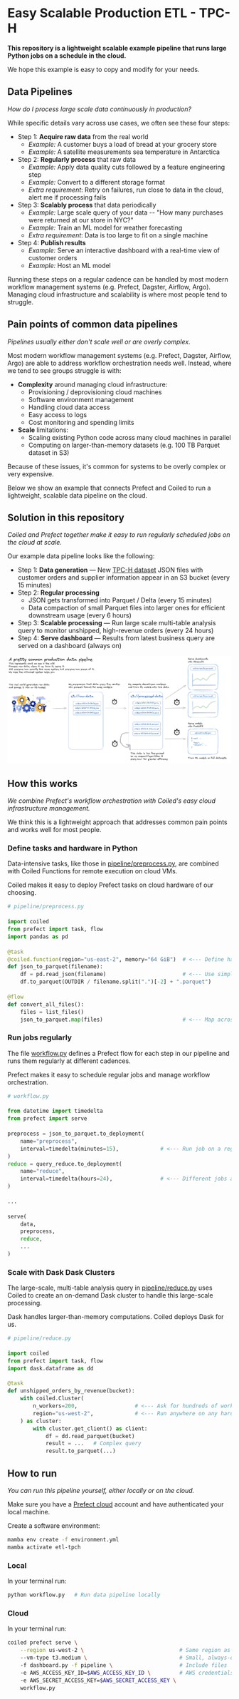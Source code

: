 # Easy Scalable Production ETL - TPC-H

**This repository is a lightweight scalable example pipeline that runs large Python jobs on a schedule in the cloud.**

We hope this example is easy to copy and modify for your needs.

## Data Pipelines

*How do I process large scale data continuously in production?*

While specific details vary across use cases, we often see these four steps:

- Step 1: **Acquire raw data** from the real world
    - _Example:_ A customer buys a load of bread at your grocery store
    - _Example:_ A satellite measurements sea temperature in Antarctica
- Step 2: **Regularly process** that raw data
    - _Example:_ Apply data quality cuts followed by a feature engineering step
    - _Example:_ Convert to a different storage format
    - _Extra requirement_: Retry on failures, run close to data in the cloud, alert me if processing fails
- Step 3: **Scalably process** that data periodically
    - _Example:_ Large scale query of your data -- "How many purchases were returned at our store in NYC?"
    - _Example:_ Train an ML model for weather forecasting
    - _Extra requirement_: Data is too large to fit on a single machine
- Step 4: **Publish results**
    - _Example:_ Serve an interactive dashboard with a real-time view of customer orders
    - _Example:_ Host an ML model

Running these steps on a regular cadence can be handled by most modern workflow management systems (e.g. Prefect, Dagster, Airflow, Argo). Managing cloud infrastructure and scalability is where most people tend to struggle.


## Pain points of common data pipelines

_Pipelines usually either don't scale well or are overly complex._

Most modern workflow management systems (e.g. Prefect, Dagster, Airflow, Argo) are able to address workflow orchestration needs well. Instead, where we tend to see groups struggle is with:

- **Complexity** around managing cloud infrastructure:
    - Provisioning / deprovisioning cloud machines
    - Software environment management
    - Handling cloud data access
    - Easy access to logs
    - Cost monitoring and spending limits
- **Scale** limitations:
    - Scaling existing Python code across many cloud machines in parallel
    - Computing on larger-than-memory datasets (e.g. 100 TB Parquet dataset in S3)

Because of these issues, it's common for systems to be overly complex or very expensive.

Below we show an example that connects Prefect and Coiled to run a lightweight, scalable data pipeline on the cloud.


## Solution in this repository

_Coiled and Prefect together make it easy to run regularly scheduled jobs on the cloud at scale._

Our example data pipeline looks like the following:

- Step 1: **Data generation** &mdash; New [TPC-H dataset](https://www.tpc.org/tpch/) JSON files with customer orders and supplier information appear in an S3 bucket (every 15 minutes)
- Step 2: **Regular processing**
    - JSON gets transformed into Parquet / Delta (every 15 minutes)
    - Data compaction of small Parquet files into larger ones for efficient downstream usage (every 6 hours)
- Step 3: **Scalable processing** &mdash; Run large scale multi-table analysis query to monitor unshipped, high-revenue orders (every 24 hours)
- Step 4: **Serve dashboard** &mdash; Results from latest business query are served on a dashboard (always on)

![ETL Pipeline](images/excalidraw.png)

## How this works

_We combine Prefect's workflow orchestration with Coiled's easy cloud infrastructure management._

We think this is a lightweight approach that addresses common pain points and works well for most people.

### Define tasks and hardware in Python

Data-intensive tasks, like those in [pipeline/preprocess.py](pipeline/preprocess.py), are combined with Coiled Functions for remote execution on cloud VMs.

Coiled makes it easy to deploy Prefect tasks on cloud hardware of our choosing.

```python
# pipeline/preprocess.py

import coiled
from prefect import task, flow
import pandas as pd

@task
@coiled.function(region="us-east-2", memory="64 GiB")  # <--- Define hardware in script
def json_to_parquet(filename):
    df = pd.read_json(filename)                        # <--- Use simple pandas functions
    df.to_parquet(OUTDIR / filename.split(".")[-2] + ".parquet")

@flow
def convert_all_files():
    files = list_files()
    json_to_parquet.map(files)                         # <--- Map across many files at once
```


### Run jobs regularly

The file [workflow.py](workflow.py) defines a Prefect flow for each step in our pipeline and runs them regularly at different cadences.

Prefect makes it easy to schedule regular jobs and manage workflow orchestration.

```python
# workflow.py

from datetime import timedelta
from prefect import serve

preprocess = json_to_parquet.to_deployment(
    name="preprocess",
    interval=timedelta(minutes=15),             # <--- Run job on a regular schedule
)
reduce = query_reduce.to_deployment(
    name="reduce",
    interval=timedelta(hours=24),               # <--- Different jobs at different schedules
)

...

serve(
    data,
    preprocess,
    reduce,
    ...
)
```


### Scale with Dask Dask Clusters

The large-scale, multi-table analysis query in [pipeline/reduce.py](pipeline/reduce.py) uses Coiled to create an on-demand Dask cluster to handle this large-scale processing.

Dask handles larger-than-memory computations. Coiled deploys Dask for us.

```python
# pipeline/reduce.py

import coiled
from prefect import task, flow
import dask.dataframe as dd

@task
def unshipped_orders_by_revenue(bucket):
    with coiled.Cluster(
        n_workers=200,                  # <--- Ask for hundreds of workers
        region="us-west-2",             # <--- Run anywhere on any hardware
    ) as cluster:
        with cluster.get_client() as client:
            df = dd.read_parquet(bucket)
            result = ...   # Complex query
            result.to_parquet(...)
```

## How to run

_You can run this pipeline yourself, either locally or on the cloud._

Make sure you have a [Prefect cloud](https://www.prefect.io/cloud) account and have authenticated your local machine.

Create a software environment:

```bash
mamba env create -f environment.yml
mamba activate etl-tpch
```

### Local

In your terminal run:

```bash
python workflow.py   # Run data pipeline locally
```

### Cloud

In your terminal run:

```bash
coiled prefect serve \
    --region us-west-2 \                              # Same region as data
    --vm-type t3.medium \                             # Small, always-on VM
    -f dashboard.py -f pipeline \                     # Include files
    -e AWS_ACCESS_KEY_ID=$AWS_ACCESS_KEY_ID \         # AWS credentials
    -e AWS_SECRET_ACCESS_KEY=$AWS_SECRET_ACCESS_KEY \
    workflow.py
```
